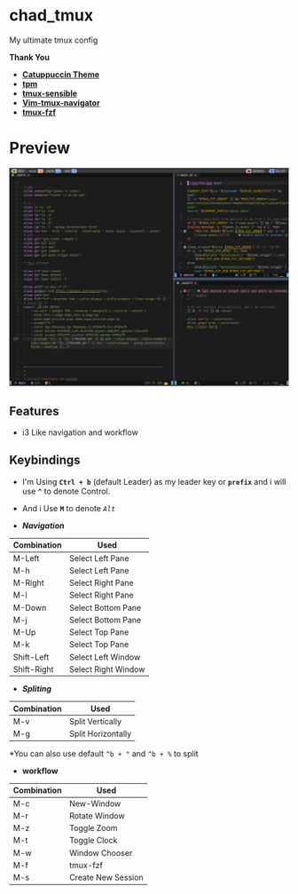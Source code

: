 # chad_tmux
My ultimate tmux config 

**Thank You** 
- [**Catuppuccin Theme**](https://github.com/omerxx/dotfiles/tree/master/tmux)
- [**tpm**](https://github.com/tmux-plugins/tpm)
- [**tmux-sensible**](https://github.com/tmux-plugins/tmux-sensible)
- [**Vim-tmux-navigator**](https://github.com/christoomey/vim-tmux-navigator)
- [**tmux-fzf**](https://github.com/sainnhe/tmux-fzf)

# **Preview**

![tmux_preview](./images/tmux_preview.png?raw=true)


##  **Features**
 
- i3 Like navigation and workflow

## **Keybindings**
- I'm Using **`Ctrl + b`** (default Leader) as my leader key or **`prefix`** and i will use **`^`** to denote Control.
- And i Use **`M`** to denote *`Alt`*

- ***Navigation***

| Combination | Used| 
|--------------|-----| 
|M-Left|  Select Left Pane| 
|M-h|        Select Left Pane|
|M-Right|Select Right Pane|
|M-l|Select Right Pane|
|M-Down| Select Bottom Pane|
|M-j| Select Bottom Pane|
|M-Up| Select Top Pane|
|M-k| Select Top Pane|
| Shift-Left| Select Left Window|
|Shift-Right | Select Right Window| 


- ***Spliting***

| Combination | Used| 
|-----|------------|
|M-v| Split Vertically|
|M-g| Split Horizontally|

*You can also use default `^b + "` and `^b + %` to split  



 - **workflow**

| Combination | Used|
|-----|-------|
| M-c | New-Window|
| M-r | Rotate Window|
| M-z | Toggle Zoom| 
| M-t | Toggle Clock |
| M-w| Window Chooser|
|M-f | tmux-fzf|
|M-s | Create New Session |


